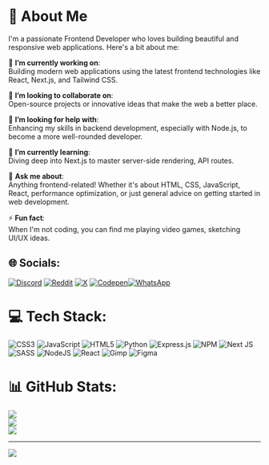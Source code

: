 # 👋 About Me

I'm a passionate Frontend Developer who loves building beautiful and responsive web applications. Here's a bit about me:

🔭 **I’m currently working on**:  
Building modern web applications using the latest frontend technologies like React, Next.js, and Tailwind CSS.

👯 **I’m looking to collaborate on**:  
Open-source projects or innovative ideas that make the web a better place.

🤝 **I’m looking for help with**:  
Enhancing my skills in backend development, especially with Node.js, to become a more well-rounded developer.

🌱 **I’m currently learning**:  
Diving deep into Next.js to master server-side rendering, API routes.

💬 **Ask me about**:  
Anything frontend-related! Whether it's about HTML, CSS, JavaScript, React, performance optimization, or just general advice on getting started in web development.

⚡ **Fun fact**:  
When I'm not coding, you can find me playing video games, sketching UI/UX ideas.


## 🌐 Socials:
[![Discord](https://img.shields.io/badge/Discord-%237289DA.svg?logo=discord&logoColor=white)](https://discord.gg/frtook) [![Reddit](https://img.shields.io/badge/Reddit-%23FF4500.svg?logo=Reddit&logoColor=white)](https://reddit.com/user/frtook) [![X](https://img.shields.io/badge/X-black.svg?logo=X&logoColor=white)](https://x.com/frtook) [![Codepen](https://img.shields.io/badge/Codepen-000000?style=for-the-badge&logo=codepen&logoColor=white)](https://codepen.io/frtook)[![WhatsApp](https://img.shields.io/badge/WhatsApp-25D366?logo=whatsapp&logoColor=white)](https://wa.me/00967776864867)

# 💻 Tech Stack:
![CSS3](https://img.shields.io/badge/css3-%231572B6.svg?style=for-the-badge&logo=css3&logoColor=white) ![JavaScript](https://img.shields.io/badge/javascript-%23323330.svg?style=for-the-badge&logo=javascript&logoColor=%23F7DF1E) ![HTML5](https://img.shields.io/badge/html5-%23E34F26.svg?style=for-the-badge&logo=html5&logoColor=white) ![Python](https://img.shields.io/badge/python-3670A0?style=for-the-badge&logo=python&logoColor=ffdd54) ![Express.js](https://img.shields.io/badge/express.js-%23404d59.svg?style=for-the-badge&logo=express&logoColor=%2361DAFB) ![NPM](https://img.shields.io/badge/NPM-%23CB3837.svg?style=for-the-badge&logo=npm&logoColor=white) ![Next JS](https://img.shields.io/badge/Next-black?style=for-the-badge&logo=next.js&logoColor=white) ![SASS](https://img.shields.io/badge/SASS-hotpink.svg?style=for-the-badge&logo=SASS&logoColor=white) ![NodeJS](https://img.shields.io/badge/node.js-6DA55F?style=for-the-badge&logo=node.js&logoColor=white) ![React](https://img.shields.io/badge/react-%2320232a.svg?style=for-the-badge&logo=react&logoColor=%2361DAFB) ![Gimp](https://img.shields.io/badge/Gimp-657D8B?style=for-the-badge&logo=gimp&logoColor=FFFFFF) ![Figma](https://img.shields.io/badge/figma-%23F24E1E.svg?style=for-the-badge&logo=figma&logoColor=white)
# 📊 GitHub Stats:
![](https://github-readme-stats.vercel.app/api?username=frtook&theme=dark&hide_border=false&include_all_commits=false&count_private=false)<br/>
![](https://github-readme-streak-stats.herokuapp.com/?user=frtook&theme=dark&hide_border=false)<br/>
![](https://github-readme-stats.vercel.app/api/top-langs/?username=frtook&theme=dark&hide_border=false&include_all_commits=false&count_private=false&layout=compact)

---
[![](https://visitcount.itsvg.in/api?id=frtook&icon=0&color=0)](https://visitcount.itsvg.in)

<!-- Proudly created with GPRM ( https://gprm.itsvg.in ) -->

